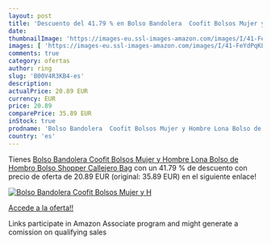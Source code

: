 ```yaml
---
layout: post
title: 'Descuento del 41.79 % en Bolso Bandolera  Coofit Bolsos Mujer y H'
date: 
thumbnailImage: 'https://images-eu.ssl-images-amazon.com/images/I/41-FeYdPqKL._SL200_.jpg'
images: [ 'https://images-eu.ssl-images-amazon.com/images/I/41-FeYdPqKL._SL200_.jpg' ]
comments: true
category: ofertas
author: ring
slug: 'B00V4R3KB4-es'
description:
actualPrice: 20.89 EUR
currency: EUR
price: 20.89
comparePrice: 35.89 EUR
inStock: true
prodname: 'Bolso Bandolera  Coofit Bolsos Mujer y Hombre Lona Bolso de Hombro Bolso Shopper Callejero Bag'
country: 'es'
---
```


Tienes [Bolso Bandolera  Coofit Bolsos Mujer y Hombre Lona Bolso de Hombro Bolso Shopper Callejero Bag](https://www.amazon.es/dp/B00V4R3KB4/?tag=tolees-21) con un 41.79 % de descuento con precio de oferta de 20.89 EUR (original: 35.89 EUR) en el siguiente enlace!

[![Bolso Bandolera  Coofit Bolsos Mujer y H](https://images-eu.ssl-images-amazon.com/images/I/41-FeYdPqKL._SL200_.jpg)](https://www.amazon.es/dp/B00V4R3KB4/?tag=tolees-21)

[Accede a la oferta!!](https://www.amazon.es/dp/B00V4R3KB4/?tag=tolees-21)

Links participate in Amazon Associate program and might generate a comission on qualifying sales


